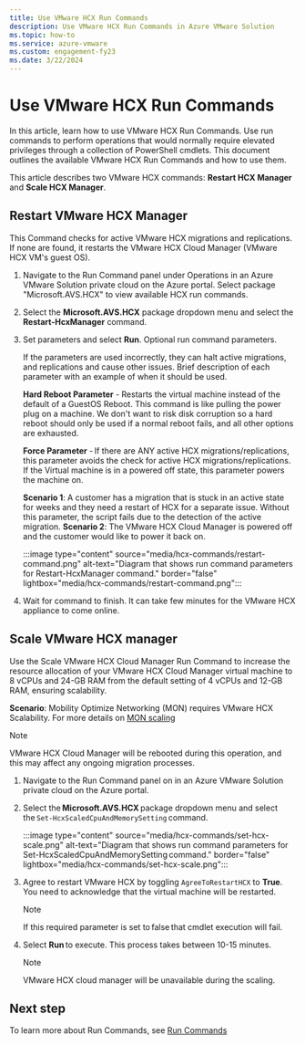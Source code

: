 ```yaml
---
title: Use VMware HCX Run Commands 
description: Use VMware HCX Run Commands in Azure VMware Solution
ms.topic: how-to
ms.service: azure-vmware
ms.custom: engagement-fy23
ms.date: 3/22/2024
---
```


# Use VMware HCX Run Commands
In this article, learn how to use VMware HCX Run Commands. Use run commands to perform operations that would normally require elevated privileges through a collection of PowerShell cmdlets. This document outlines the available VMware HCX Run Commands and how to use them. 

This article describes two VMware HCX commands: **Restart HCX Manager** and **Scale HCX Manager**. 

## Restart VMware HCX Manager 

This Command checks for active VMware HCX migrations and replications. If none are found, it restarts the VMware HCX Cloud Manager (VMware HCX VM's guest OS). 

1. Navigate to the Run Command panel under Operations in an Azure VMware Solution private cloud on the Azure portal. Select package "Microsoft.AVS.HCX" to view available HCX run commands.  
   
1. Select the **Microsoft.AVS.HCX** package dropdown menu and select the **Restart-HcxManager** command. 
1. Set parameters and select **Run**. 
Optional run command parameters.   

    If the parameters are used incorrectly, they can halt active migrations, and replications and cause other issues. Brief description of each parameter with an example of when it should be used.  
    
    **Hard Reboot Parameter** - Restarts the virtual machine instead of the default of a GuestOS Reboot. This command is like pulling the power plug on a machine. We don't want to risk disk corruption so a hard reboot should only be used if a normal reboot fails, and all other options are exhausted.  
    
    **Force Parameter** - If there are ANY active HCX migrations/replications, this parameter avoids the check for active HCX migrations/replications. If the Virtual machine is in a powered off state, this parameter powers the machine on.  

    **Scenario 1**: A customer has a migration that is stuck in an active state for weeks and they need a restart of HCX for a separate issue. Without this parameter, the script fails due to the detection of the active migration. 
    **Scenario 2**: The VMware HCX Cloud Manager is powered off and the customer would like to power it back on.

    :::image type="content" source="media/hcx-commands/restart-command.png" alt-text="Diagram that shows run command parameters for Restart-HcxManager command." border="false" lightbox="media/hcx-commands/restart-command.png":::   

1. Wait for command to finish. It can take few minutes for the VMware HCX appliance to come online. 

## Scale VMware HCX manager  
Use the Scale VMware HCX Cloud Manager Run Command to increase the resource allocation of your VMware HCX Cloud Manager virtual machine to 8 vCPUs and 24-GB RAM from the default setting of 4 vCPUs and 12-GB RAM, ensuring scalability. 

**Scenario**: Mobility Optimize Networking (MON) requires VMware HCX Scalability. For more details on [MON scaling](https://kb.vmware.com/s/article/88401)  

>[!NOTE] 
> VMware HCX Cloud Manager will be rebooted during this operation, and this may affect any ongoing migration processes. 

1. Navigate to the Run Command panel on in an Azure VMware Solution private cloud on the Azure portal. 

1. Select the **Microsoft.AVS.HCX** package dropdown menu and select the ``Set-HcxScaledCpuAndMemorySetting`` command.
 
    :::image type="content" source="media/hcx-commands/set-hcx-scale.png" alt-text="Diagram that shows run command parameters for Set-HcxScaledCpuAndMemorySetting command." border="false" lightbox="media/hcx-commands/set-hcx-scale.png"::: 
 
1. Agree to restart VMware HCX by toggling ``AgreeToRestartHCX`` to **True**. 
    You need to acknowledge that the virtual machine will be restarted.  
    
     
    >[!NOTE]
    > If this required parameter is set to false that cmdlet execution will fail. 

1. Select **Run** to execute.
    This process takes between 10-15 minutes.  
   
    >[!NOTE]
    > VMware HCX cloud manager will be unavailable during the scaling. 

 ## Next step
To learn more about Run Commands, see [Run Commands](using-run-command.md)
